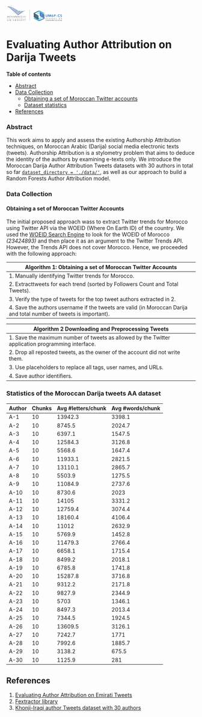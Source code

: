 <img src="./images/logo-csum6p.png" width="30%">

# Evaluating Author Attribution on Darija Tweets

__Table of contents__
* [Abstract](#abstract)
* [Data Collection](#data-collection)
  * [Obtaining a set of Moroccan Twitter accounts](#obtaining-a-set-of-moroccan-twitter-accounts)
  * [Dataset statistics](#statistics-of-the-moroccan-darija-tweets-aa-dataset)
* [References](#references)

### Abstract
This work aims to apply and assess the existing Authorship Attribution techniques, on Moroccan Arabic (Darija) social media electronic texts (tweets). Authorship Attribution is a stylometry problem that aims to deduce the identity of the authors by examining e-texts only. 
We introduce the Moroccan Darija Author Attribution Tweets datasets with 30 authors in total so far [`dataset_directory = './data/'`](https://github.com/nainiayoub/evaluating-aa-on-darija-tweets/tree/main/data), as well as our approach to build a Random Forests Author Attribution model.

### Data Collection
#### Obtaining a set of Moroccan Twitter Accounts
The initial proposed approach wass to extract Twitter trends for Morocco using Twitter API via the WOEID (Where On Earth ID) of the country. We used the [WOEID Search Engine](https://www.woeids.com/) to look for the WOEID of Morocco _(23424893)_ and then place it as an argument to the Twitter Trends API. However, the Trends API does not cover Morocco. Hence, we proceeded with the following approach:

| Algorithm 1: Obtaining a set of Moroccan Twitter Accounts                                                          |
|--------------------------------------------------------------------------------------------------------------------|
|1. Manually identifying Twitter trends for Morocco.                                                                 |
|2. Extracttweets for each trend (sorted by Followers Count and Total Tweets).                                       |
|3. Verify the type of tweets for the top tweet authors extracted in 2.                                              | 
|4. Save the authors username if the tweets are valid (in Moroccan Darija and total number of tweets is important).  |                        


| Algorithm 2 Downloading and Preprocessing Tweets                                                 |
|--------------------------------------------------------------------------------------------------|
|1. Save the maximum number of tweets as allowed by the Twitter application programming interface. |
|2. Drop all reposted tweets, as the owner of the account did not write them.                      |
|3. Use placeholders to replace all tags, user names, and URLs.                                    |
|4. Save author identiﬁers.                                                                        |

### Statistics of the Moroccan Darija tweets AA dataset

| Author | Chunks | Avg \#letters/chunk | Avg \#words/chunk |
|--------|--------|---------------------|-------------------|
| A-1    | 10     | 13942.3             | 3398.1            |
| A-2    | 10     | 8745.5              | 2024.7            |
| A-3    | 10     | 6397.1              | 1547.5            |
| A-4    | 10     | 12584.3             | 3126.8            |
| A-5    | 10     | 5568.6              | 1647.4            |
| A-6    | 10     | 11933.1             | 2821.5            |
| A-7    | 10     | 13110.1             | 2865.7            |
| A-8    | 10     | 5503.9              | 1275.5            |
| A-9    | 10     | 11084.9             | 2737.6            |
| A-10   | 10     | 8730.6              | 2023              |
| A-11   | 10     | 14105               | 3331.2            |
| A-12   | 10     | 12759.4             | 3074.4            |
| A-13   | 10     | 18160.4             | 4106.4            |
| A-14   | 10     | 11012               | 2632.9            |
| A-15   | 10     | 5769.9              | 1452.8            |
| A-16   | 10     | 11479.3             | 2766.4            |
| A-17   | 10     | 6658.1              | 1715.4            |
| A-18   | 10     | 8499.2              | 2018.1            |
| A-19   | 10     | 6785.8              | 1741.8            |
| A-20   | 10     | 15287.8             | 3716.8            |
| A-21   | 10     | 9312.2              | 2171.8            |
| A-22   | 10     | 9827.9              | 2344.9            |
| A-23   | 10     | 5703                | 1346.1            |
| A-24   | 10     | 8497.3              | 2013.4            |
| A-25   | 10     | 7344.5              | 1924.5            |
| A-26   | 10     | 13609.5             | 3126.1            |
| A-27   | 10     | 7242.7              | 1771              |
| A-28   | 10     | 7992.6              | 1885.7            |
| A-29   | 10     | 3138.2              | 675.5             |
| A-30   | 10     | 1125.9              | 281               |


## References
1. [Evaluating Author Attribution on Emirati Tweets](https://ieeexplore.ieee.org/document/9167201)
2. [Fextractor library](https://gitlab.com/mmaakh/fextractor)
3. [Khonji-Iraqi author Tweets dataset with 30 authors](https://gitlab.com/mmaakh/kit-30)
